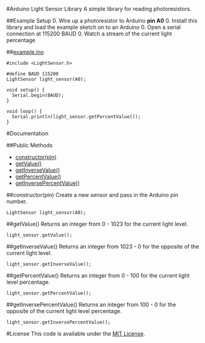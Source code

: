 #Arduino Light Sensor Library
A simple library for reading photoresistors.

##Example Setup
0. Wire up a photoresistor to Arduino **pin A0**
0. Install this library and load the example sketch on to an Arduino
0. Open a serial connection at 115200 BAUD
0. Watch a stream of the current light percentage

##[example.ino](https://github.com/alextaujenis/LightSensor/blob/master/example/example.ino)

    #include <LightSensor.h>

    #define BAUD 115200
    LightSensor light_sensor(A0);

    void setup() {
      Serial.begin(BAUD);
    }

    void loop() {
      Serial.println(light_sensor.getPercentValue());
    }

#Documentation

##Public Methods

* [constructor(pin)](#constructorpin)
* [getValue()](#getvalue)
* [getInverseValue()](#getinversevalue)
* [getPercentValue()](#getpercentvalue)
* [getInversePercentValue()](#getinversepercentvalue)

##constructor(pin)
Create a new sensor and pass in the Arduino pin number.

    LightSensor light_sensor(A0);

##getValue()
Returns an integer from 0 - 1023 for the current light level.

    light_sensor.getValue();

##getInverseValue()
Returns an integer from 1023 - 0 for the opposite of the current light level.

    light_sensor.getInverseValue();

##getPercentValue()
Returns an integer from 0 - 100 for the current light level percentage.

    light_sensor.getPercentValue();

##getInversePercentValue()
Returns an integer from 100 - 0 for the opposite of the current light level percentage.

    light_sensor.getInversePercentValue();

#License
This code is available under the [MIT License](http://opensource.org/licenses/mit-license.php).